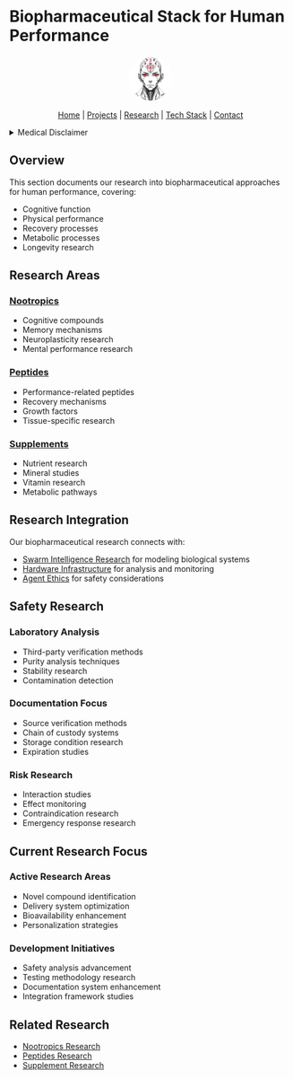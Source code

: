 # Biopharmaceutical Stack for Human Performance

<p align="center">
  <a href="../../README.md">
    <img src="../../assets/images/rolodexter_logo.jpg" alt="rolodexter Logo" width="80px" style="border-radius: 50%;">
  </a>
</p>

<p align="center">
  <a href="../../README.md">Home</a> | <a href="../../projects/projects.md">Projects</a> | <a href="../../research/research.md">Research</a> | <a href="../../techstack/techstack.md">Tech Stack</a> | <a href="../../contact.md">Contact</a>
</p>

<details>
<summary>Medical Disclaimer</summary>

**IMPORTANT: NOT MEDICAL ADVICE**

The information provided in this documentation and its subfolders is for informational and research purposes only. This is not medical advice. Never make medical decisions without consulting qualified healthcare professionals. The authors and contributors:

1. Are not providing medical advice
2. Make no claims about safety or efficacy
3. Do not endorse any particular compounds or protocols
4. Recommend consulting licensed medical professionals for any health decisions
5. Are not responsible for any health outcomes from using this information

Always consult qualified healthcare professionals before making any medical decisions or starting any supplementation protocol.
</details>

## Overview

This section documents our research into biopharmaceutical approaches for human performance, covering:

- Cognitive function
- Physical performance
- Recovery processes
- Metabolic processes
- Longevity research

## Research Areas

### [Nootropics](./nootropics/README.md)
- Cognitive compounds
- Memory mechanisms
- Neuroplasticity research
- Mental performance research

### [Peptides](./peptides/README.md)
- Performance-related peptides
- Recovery mechanisms
- Growth factors
- Tissue-specific research

### [Supplements](./supplements/README.md)
- Nutrient research
- Mineral studies
- Vitamin research
- Metabolic pathways

## Research Integration

Our biopharmaceutical research connects with:
- [Swarm Intelligence Research](../../research/papers/swarm-intelligence.md) for modeling biological systems
- [Hardware Infrastructure](../infrastructure/hardware.md) for analysis and monitoring
- [Agent Ethics](../../research/hypotheses/swarm-ethics.md) for safety considerations

## Safety Research

### Laboratory Analysis
- Third-party verification methods
- Purity analysis techniques
- Stability research
- Contamination detection

### Documentation Focus
- Source verification methods
- Chain of custody systems
- Storage condition research
- Expiration studies

### Risk Research
- Interaction studies
- Effect monitoring
- Contraindication research
- Emergency response research

## Current Research Focus

### Active Research Areas
- Novel compound identification
- Delivery system optimization
- Bioavailability enhancement
- Personalization strategies

### Development Initiatives
- Safety analysis advancement
- Testing methodology research
- Documentation system enhancement
- Integration framework studies

## Related Research
- [Nootropics Research](./nootropics/README.md)
- [Peptides Research](./peptides/README.md)
- [Supplement Research](./supplements/README.md) 